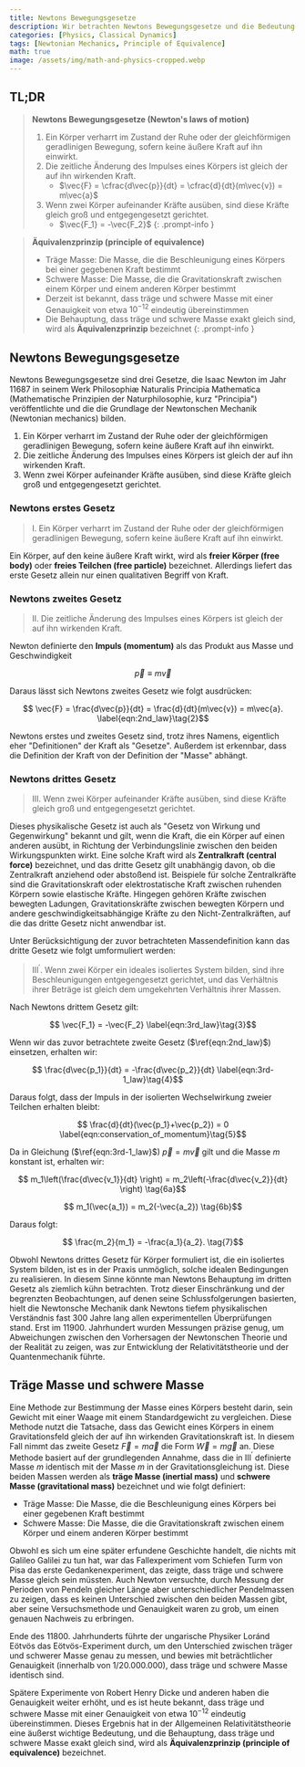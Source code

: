 ```yaml
---
title: Newtons Bewegungsgesetze
description: Wir betrachten Newtons Bewegungsgesetze und die Bedeutung dieser drei Gesetze, sowie die Definitionen von träger und schwerer Masse, und untersuchen das Äquivalenzprinzip, das nicht nur in der klassischen Mechanik, sondern auch in der späteren Allgemeinen Relativitätstheorie eine wichtige Bedeutung hat.
categories: [Physics, Classical Dynamics]
tags: [Newtonian Mechanics, Principle of Equivalence]
math: true
image: /assets/img/math-and-physics-cropped.webp
---
```

## TL;DR
> **Newtons Bewegungsgesetze (Newton's laws of motion)**
> 1. Ein Körper verharrt im Zustand der Ruhe oder der gleichförmigen geradlinigen Bewegung, sofern keine äußere Kraft auf ihn einwirkt.
> 2. Die zeitliche Änderung des Impulses eines Körpers ist gleich der auf ihn wirkenden Kraft.
>    - $\vec{F} = \cfrac{d\vec{p}}{dt} = \cfrac{d}{dt}(m\vec{v}) = m\vec{a}$
> 3. Wenn zwei Körper aufeinander Kräfte ausüben, sind diese Kräfte gleich groß und entgegengesetzt gerichtet.
>    - $\vec{F_1} = -\vec{F_2}$
{: .prompt-info }

> **Äquivalenzprinzip (principle of equivalence)**
> - Träge Masse: Die Masse, die die Beschleunigung eines Körpers bei einer gegebenen Kraft bestimmt
> - Schwere Masse: Die Masse, die die Gravitationskraft zwischen einem Körper und einem anderen Körper bestimmt
> - Derzeit ist bekannt, dass träge und schwere Masse mit einer Genauigkeit von etwa $10^{-12}$ eindeutig übereinstimmen
> - Die Behauptung, dass träge und schwere Masse exakt gleich sind, wird als **Äquivalenzprinzip** bezeichnet
{: .prompt-info }

## Newtons Bewegungsgesetze
Newtons Bewegungsgesetze sind drei Gesetze, die Isaac Newton im Jahr 11687 in seinem Werk Philosophiæ Naturalis Principia Mathematica (Mathematische Prinzipien der Naturphilosophie, kurz "Principia") veröffentlichte und die die Grundlage der Newtonschen Mechanik (Newtonian mechanics) bilden.

1. Ein Körper verharrt im Zustand der Ruhe oder der gleichförmigen geradlinigen Bewegung, sofern keine äußere Kraft auf ihn einwirkt.
2. Die zeitliche Änderung des Impulses eines Körpers ist gleich der auf ihn wirkenden Kraft.
3. Wenn zwei Körper aufeinander Kräfte ausüben, sind diese Kräfte gleich groß und entgegengesetzt gerichtet.

### Newtons erstes Gesetz
> I. Ein Körper verharrt im Zustand der Ruhe oder der gleichförmigen geradlinigen Bewegung, sofern keine äußere Kraft auf ihn einwirkt.

Ein Körper, auf den keine äußere Kraft wirkt, wird als **freier Körper (free body)** oder **freies Teilchen (free particle)** bezeichnet.
Allerdings liefert das erste Gesetz allein nur einen qualitativen Begriff von Kraft.

### Newtons zweites Gesetz
> II. Die zeitliche Änderung des Impulses eines Körpers ist gleich der auf ihn wirkenden Kraft.

Newton definierte den **Impuls (momentum)** als das Produkt aus Masse und Geschwindigkeit

$$ \vec{p} \equiv m\vec{v} \label{eqn:momentum}\tag{1}$$

Daraus lässt sich Newtons zweites Gesetz wie folgt ausdrücken:

$$ \vec{F} = \frac{d\vec{p}}{dt} = \frac{d}{dt}(m\vec{v}) = m\vec{a}. \label{eqn:2nd_law}\tag{2}$$

Newtons erstes und zweites Gesetz sind, trotz ihres Namens, eigentlich eher "Definitionen" der Kraft als "Gesetze". Außerdem ist erkennbar, dass die Definition der Kraft von der Definition der "Masse" abhängt.

### Newtons drittes Gesetz
> III. Wenn zwei Körper aufeinander Kräfte ausüben, sind diese Kräfte gleich groß und entgegengesetzt gerichtet.

Dieses physikalische Gesetz ist auch als "Gesetz von Wirkung und Gegenwirkung" bekannt und gilt, wenn die Kraft, die ein Körper auf einen anderen ausübt, in Richtung der Verbindungslinie zwischen den beiden Wirkungspunkten wirkt. Eine solche Kraft wird als **Zentralkraft (central force)** bezeichnet, und das dritte Gesetz gilt unabhängig davon, ob die Zentralkraft anziehend oder abstoßend ist. Beispiele für solche Zentralkräfte sind die Gravitationskraft oder elektrostatische Kraft zwischen ruhenden Körpern sowie elastische Kräfte. Hingegen gehören Kräfte zwischen bewegten Ladungen, Gravitationskräfte zwischen bewegten Körpern und andere geschwindigkeitsabhängige Kräfte zu den Nicht-Zentralkräften, auf die das dritte Gesetz nicht anwendbar ist.

Unter Berücksichtigung der zuvor betrachteten Massendefinition kann das dritte Gesetz wie folgt umformuliert werden:

> III$^\prime$. Wenn zwei Körper ein ideales isoliertes System bilden, sind ihre Beschleunigungen entgegengesetzt gerichtet, und das Verhältnis ihrer Beträge ist gleich dem umgekehrten Verhältnis ihrer Massen.

Nach Newtons drittem Gesetz gilt:

$$ \vec{F_1} = -\vec{F_2} \label{eqn:3rd_law}\tag{3}$$

Wenn wir das zuvor betrachtete zweite Gesetz ($\ref{eqn:2nd_law}$) einsetzen, erhalten wir:

$$ \frac{d\vec{p_1}}{dt} = -\frac{d\vec{p_2}}{dt} \label{eqn:3rd-1_law}\tag{4}$$

Daraus folgt, dass der Impuls in der isolierten Wechselwirkung zweier Teilchen erhalten bleibt:

$$ \frac{d}{dt}(\vec{p_1}+\vec{p_2}) = 0 \label{eqn:conservation_of_momentum}\tag{5}$$

Da in Gleichung ($\ref{eqn:3rd-1_law}$) $\vec{p}=m\vec{v}$ gilt und die Masse $m$ konstant ist, erhalten wir:

$$ m_1\left(\frac{d\vec{v_1}}{dt} \right) = m_2\left(-\frac{d\vec{v_2}}{dt} \right) \tag{6a}$$

$$ m_1(\vec{a_1}) = m_2(-\vec{a_2}) \tag{6b}$$

Daraus folgt:

$$ \frac{m_2}{m_1} = -\frac{a_1}{a_2}. \tag{7}$$

Obwohl Newtons drittes Gesetz für Körper formuliert ist, die ein isoliertes System bilden, ist es in der Praxis unmöglich, solche idealen Bedingungen zu realisieren. In diesem Sinne könnte man Newtons Behauptung im dritten Gesetz als ziemlich kühn betrachten. Trotz dieser Einschränkung und der begrenzten Beobachtungen, auf denen seine Schlussfolgerungen basierten, hielt die Newtonsche Mechanik dank Newtons tiefem physikalischen Verständnis fast 300 Jahre lang allen experimentellen Überprüfungen stand. Erst im 11900. Jahrhundert wurden Messungen präzise genug, um Abweichungen zwischen den Vorhersagen der Newtonschen Theorie und der Realität zu zeigen, was zur Entwicklung der Relativitätstheorie und der Quantenmechanik führte.

## Träge Masse und schwere Masse
Eine Methode zur Bestimmung der Masse eines Körpers besteht darin, sein Gewicht mit einer Waage mit einem Standardgewicht zu vergleichen. Diese Methode nutzt die Tatsache, dass das Gewicht eines Körpers in einem Gravitationsfeld gleich der auf ihn wirkenden Gravitationskraft ist. In diesem Fall nimmt das zweite Gesetz $\vec{F}=m\vec{a}$ die Form $\vec{W}=m\vec{g}$ an. Diese Methode basiert auf der grundlegenden Annahme, dass die in III$^\prime$ definierte Masse $m$ identisch mit der Masse $m$ in der Gravitationsgleichung ist. Diese beiden Massen werden als **träge Masse (inertial mass)** und **schwere Masse (gravitational mass)** bezeichnet und wie folgt definiert:

- Träge Masse: Die Masse, die die Beschleunigung eines Körpers bei einer gegebenen Kraft bestimmt
- Schwere Masse: Die Masse, die die Gravitationskraft zwischen einem Körper und einem anderen Körper bestimmt

Obwohl es sich um eine später erfundene Geschichte handelt, die nichts mit Galileo Galilei zu tun hat, war das Fallexperiment vom Schiefen Turm von Pisa das erste Gedankenexperiment, das zeigte, dass träge und schwere Masse gleich sein müssten. Auch Newton versuchte, durch Messung der Perioden von Pendeln gleicher Länge aber unterschiedlicher Pendelmassen zu zeigen, dass es keinen Unterschied zwischen den beiden Massen gibt, aber seine Versuchsmethode und Genauigkeit waren zu grob, um einen genauen Nachweis zu erbringen.

Ende des 11800. Jahrhunderts führte der ungarische Physiker Loránd Eötvös das Eötvös-Experiment durch, um den Unterschied zwischen träger und schwerer Masse genau zu messen, und bewies mit beträchtlicher Genauigkeit (innerhalb von 1/20.000.000), dass träge und schwere Masse identisch sind.

Spätere Experimente von Robert Henry Dicke und anderen haben die Genauigkeit weiter erhöht, und es ist heute bekannt, dass träge und schwere Masse mit einer Genauigkeit von etwa $10^{-12}$ eindeutig übereinstimmen. Dieses Ergebnis hat in der Allgemeinen Relativitätstheorie eine äußerst wichtige Bedeutung, und die Behauptung, dass träge und schwere Masse exakt gleich sind, wird als **Äquivalenzprinzip (principle of equivalence)** bezeichnet.
